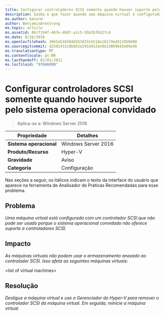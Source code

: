 ```yaml
---
title: Configurar controladores SCSI somente quando houver suporte pelo sistema operacional convidado
description: Saiba o que fazer quando uma máquina virtual é configurada com um controlador SCSI que não pode ser usado porque o sistema operacional convidado não oferece suporte a controladores SCSI.
ms.author: benarm
author: BenjaminArmstrong
ms.topic: article
ms.assetid: 861f194f-467e-4b07-a1c5-55b35f6327c4
ms.date: 8/16/2016
ms.openlocfilehash: 3661eb1010dd163d33cb518a16174ed4133b0d98
ms.sourcegitcommit: 42581433c0bb62e291d412ee9e13869b42e69a4b
ms.translationtype: MT
ms.contentlocale: pt-BR
ms.lasthandoff: 01/01/2021
ms.locfileid: "97846090"
---
```

# <a name="configure-scsi-controllers-only-when-supported-by-the-guest-operating-system"></a>Configurar controladores SCSI somente quando houver suporte pelo sistema operacional convidado

>Aplica-se a: Windows Server 2016



|Propriedade|Detalhes|
|-|-|
|**Sistema operacional**|Windows Server 2016|
|**Produto/Recurso**|Hyper-V|
|**Gravidade**|Aviso|
|**Categoria**|Configuração|

Nas seções a seguir, os itálicos indicam o texto da interface do usuário que aparece na ferramenta de Analisador de Práticas Recomendadas para esse problema.

## <a name="issue"></a>Problema

*Uma máquina virtual está configurada com um controlador SCSI que não pode ser usado porque o sistema operacional convidado não oferece suporte a controladores SCSI.*

## <a name="impact"></a>Impacto

*As máquinas virtuais não podem usar o armazenamento anexado ao controlador SCSI. Isso afeta as seguintes máquinas virtuais:*

\<list of virtual machines>

## <a name="resolution"></a>Resolução

*Desligue a máquina virtual e use o Gerenciador do Hyper-V para remover o controlador SCSI da máquina virtual. Em seguida, reinicie a máquina virtual.*



